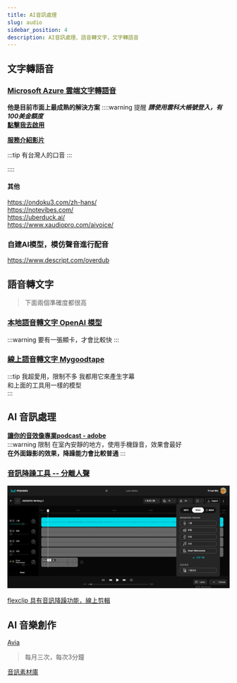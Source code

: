 ```yaml
---
title: AI音訊處理
slug: audio
sidebar_position: 4
description: AI音訊處理、語音轉文字，文字轉語音
---
```


## 文字轉語音
### [Microsoft Azure 雲端文字轉語音](https://speech.microsoft.com/portal)  
**他是目前市面上最成熟的解決方案**
::::warning 提醒
***請使用雲科大帳號登入，有100美金額度***  
[**點擊我去啟用**](https://azure.microsoft.com/zh-tw/free/students/)

[**服務介紹影片**](https://youtu.be/yLmOCUEj0Og)  

:::tip 
有台灣人的口音
:::

::::

#### 其他
https://ondoku3.com/zh-hans/  
https://notevibes.com/  
https://uberduck.ai/  
https://www.xaudiopro.com/aivoice/  

### 自建AI模型，模仿聲音進行配音
https://www.descript.com/overdub  
  
  
## 語音轉文字
> 下面兩個準確度都很高  

### [本地語音轉文字 OpenAI 模型](https://www.freedidi.com/8737.html)
:::warning 要有一張顯卡，才會比較快
:::  
### [線上語音轉文字 Mygoodtape](https://www.mygoodtape.com/)  

:::tip 我超愛用，限制不多
我都用它來產生字幕  
和上面的工具用一樣的模型  
:::

## AI 音訊處理

[**讓你的音效像專業podcast - adobe**](https://podcast.adobe.com/)  
:::warning 限制
在室內安靜的地方，使用手機錄音，效果會最好  
**在外面錄影的效果，降躁能力會比較普通**
:::

### [音訊降躁工具 -- 分離人聲](https://vocalremover.org/)  
![](./image.jpg)

[flexclip 具有音訊降躁功能，線上剪輯](https://www.flexclip.com/tw/editor/app?ratio=landscape)  

## AI 音樂創作
[Avia](https://aiva.ai/)  
> 每月三次，每次3分鐘

[音訊素材庫](https://evokemusic.ai/music)  

